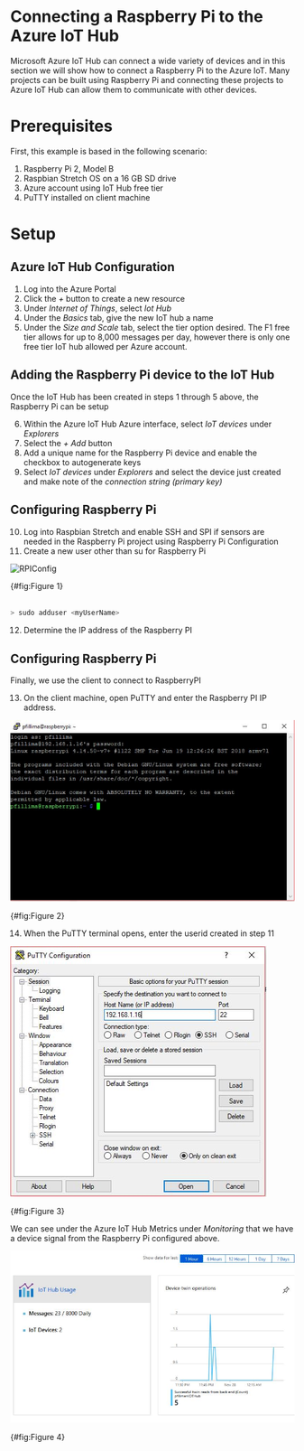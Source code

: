 # Connecting a Raspberry Pi to the Azure IoT Hub

Microsoft Azure IoT Hub can connect a wide variety of devices and in this section we will show how to connect a Raspberry Pi to the Azure IoT. Many projects can be built using Raspberry Pi and connecting these projects to Azure IoT Hub can allow them to communicate with other devices.

# Prerequisites

First, this example is based in the following scenario:
1. Raspberry Pi 2, Model B
2. Raspbian Stretch OS on a 16 GB SD drive
3. Azure account using IoT Hub free tier
4. PuTTY installed on client machine

# Setup

## Azure IoT Hub Configuration

1. Log into the Azure Portal
2. Click the *+* button to create a new resource
3. Under *Internet of Things*, select *Iot Hub*
4. Under the *Basics* tab, give the new IoT hub a name
5. Under the *Size and Scale* tab, select the tier option desired. The F1 free tier allows for up to 8,000 messages per day, however there is only one free tier IoT hub allowed per Azure account.

## Adding the Raspberry Pi device to the IoT Hub

Once the IoT Hub has been created in steps 1 through 5 above, the Raspberry Pi can be setup

6. Within the Azure IoT Hub Azure interface, select *IoT devices* under *Explorers*
7. Select the *+ Add* button
8. Add a unique name for the Raspberry Pi device and enable the checkbox to autogenerate keys
9. Select *IoT devices* under *Explorers* and select the device just created and make note of the *connection string (primary key)*

## Configuring Raspberry Pi

10. Log into Raspbian Stretch and enable SSH and SPI if sensors are needed in the Raspberry Pi project using Raspberry Pi Configuration
11. Create a new user other than su for Raspberry Pi

![RPIConfig](images/RPIconfig.JPG)

{#fig:Figure 1}



``` bash

> sudo adduser <myUserName>

```

12. Determine the IP address of the Raspberry PI


## Configuring Raspberry Pi

Finally, we use the client to connect to RaspberryPI

13. On the client machine, open PuTTY and enter the Raspberry PI IP address.


![RPIConnect](images/RPIConnect.JPG)

{#fig:Figure 2}


14. When the PuTTY terminal opens, enter the userid created in step 11


![RPIPutty](images/RPIPutty.JPG)

{#fig:Figure 3}


We can see under the Azure IoT Hub Metrics under *Monitoring* that we have a device signal from the Raspberry Pi configured above.

![AzureIoTHubActivity](images/RPIActivity.JPG)

{#fig:Figure 4}





